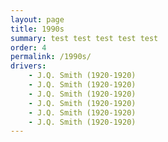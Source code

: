 ```yaml
---
layout: page
title: 1990s
summary: test test test test test
order: 4
permalink: /1990s/
drivers:
    - J.Q. Smith (1920-1920)
    - J.Q. Smith (1920-1920)
    - J.Q. Smith (1920-1920)
    - J.Q. Smith (1920-1920)
    - J.Q. Smith (1920-1920)
    - J.Q. Smith (1920-1920)
---
```

